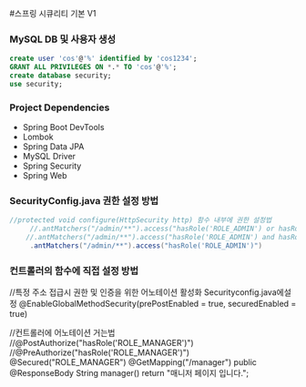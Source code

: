  #스프링 시큐리티 기본 V1

### MySQL DB 및 사용자 생성
```sql
create user 'cos'@'%' identified by 'cos1234';
GRANT ALL PRIVILEGES ON *.* TO 'cos'@'%';
create database security;
use security;
```

### Project Dependencies
 - Spring Boot DevTools
 - Lombok
 - Spring Data JPA
 - MySQL Driver
 - Spring Security
 - Spring Web
 


### SecurityConfig.java 권한 설정 방법

```java
//protected void configure(HttpSecurity http) 함수 내부에 권한 설정법 
     //.antMatchers("/admin/**").access("hasRole('ROLE_ADMIN') or hasRole('ROLE_USER')")
    //.antMatchers("/admin/**").access("hasRole('ROLE_ADMIN') and hasRole('ROLE_USER')")
     .antMatchers("/admin/**").access("hasRole('ROLE_ADMIN')")
```

### 컨트롤러의 함수에 직접 설정 방법

//특정 주소 접급시 권한 및 인증을 위한 어노테이션 활성화 Securityconfig.java에설정 
@EnableGlobalMethodSecurity(prePostEnabled = true, securedEnabled = true)

//컨트롤러에 어노테이션 거는법
    //@PostAuthorize("hasRole('ROLE_MANAGER')")
   //@PreAuthorize("hasRole('ROLE_MANAGER')")
   @Secured("ROLE_MANAGER")
   @GetMapping("/manager")
   public @ResponseBody String manager() 
      return "매니저 페이지 입니다.";
   
```